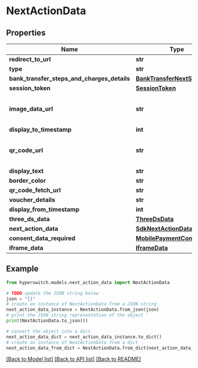 # NextActionData


## Properties

Name | Type | Description | Notes
------------ | ------------- | ------------- | -------------
**redirect_to_url** | **str** |  | 
**type** | **str** |  | 
**bank_transfer_steps_and_charges_details** | [**BankTransferNextStepsData**](BankTransferNextStepsData.md) |  | 
**session_token** | [**SessionToken**](SessionToken.md) |  | [optional] 
**image_data_url** | **str** | Hyperswitch generated image data source url | 
**display_to_timestamp** | **int** |  | [optional] 
**qr_code_url** | **str** | The url for Qr code given by the connector | 
**display_text** | **str** |  | [optional] 
**border_color** | **str** |  | [optional] 
**qr_code_fetch_url** | **str** |  | 
**voucher_details** | **str** |  | 
**display_from_timestamp** | **int** |  | 
**three_ds_data** | [**ThreeDsData**](ThreeDsData.md) |  | 
**next_action_data** | [**SdkNextActionData**](SdkNextActionData.md) |  | 
**consent_data_required** | [**MobilePaymentConsent**](MobilePaymentConsent.md) |  | 
**iframe_data** | [**IframeData**](IframeData.md) |  | 

## Example

```python
from hyperswitch.models.next_action_data import NextActionData

# TODO update the JSON string below
json = "{}"
# create an instance of NextActionData from a JSON string
next_action_data_instance = NextActionData.from_json(json)
# print the JSON string representation of the object
print(NextActionData.to_json())

# convert the object into a dict
next_action_data_dict = next_action_data_instance.to_dict()
# create an instance of NextActionData from a dict
next_action_data_from_dict = NextActionData.from_dict(next_action_data_dict)
```
[[Back to Model list]](../README.md#documentation-for-models) [[Back to API list]](../README.md#documentation-for-api-endpoints) [[Back to README]](../README.md)


